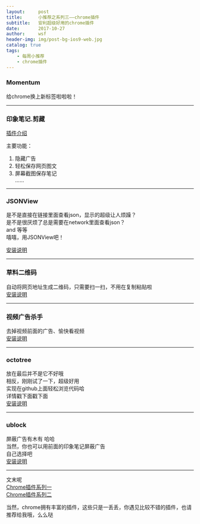 ```yaml
---
layout:     post
title:      小推荐之系列三——chrome插件
subtitle:   安利超级好用的chrome插件
date:       2017-10-27
author:     wsf
header-img: img/post-bg-ios9-web.jpg
catalog: true
tags:
    - 每周小推荐
    - chrome插件
---
```


### Momentum
给chrome换上新标签啦啦啦！  

---

### 印象笔记.剪藏
[插件介绍](https://www.yinxiang.com/webclipper/)

主要功能：
1. 隐藏广告
2. 轻松保存网页图文
3. 屏幕截图保存笔记  
......

---

### JSONView
是不是直接在链接里面查看json，显示的超级让人烦躁？   
是不是很厌烦了总是需要在network里面查看json？   
and 等等  
嘻嘻，用JSONView吧！

[安装说明](http://jingyan.baidu.com/article/3aed632e0bfbfa7011809145.html)

---
### 草料二维码
自动将网页地址生成二维码，只需要扫一扫，不用在复制粘贴啦  
[安装说明](http://cli.im/news/6527)

---
### 视频广告杀手
去掉视频前面的广告、愉快看视频  
[安装说明](http://blog.csdn.net/nbk99/article/details/47701495)

---
### octotree
放在最后并不是它不好哦  
相反，刚刚试了一下，超级好用  
实现在github上面轻松浏览代码哈  
详情戳下面戳下面  
[安装说明](http://blog.csdn.net/wang4664/article/details/50965351)

---

### ublock
屏蔽广告有木有 哈哈  
当然，你也可以用前面的印象笔记屏蔽广告   
自己选择吧  
[安装说明](https://www.ublock.org/)

---
文末呢  
[Chrome插件系列一](https://juejin.im/post/597aebc05188253e043870be)  
[Chrome插件系列二](https://juejin.im/post/5965dadf51882568ae7b2670)

当然，chrome拥有丰富的插件，这些只是一丢丢，你遇见比较不错的插件，也请推荐给我哦，么么哒

